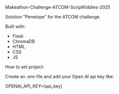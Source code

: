 Makeathon-Challenge-ATCOM-ScriptKiddies-2025

Solution "Penelope" for the ATCOM challenge.

Built with:

- Flask
- ChromaDB
- HTML
- CSS
- JS

How to set project:

Create an .env file and add your Open AI api key like:

OPENAI_API_KEY=[api_key]
